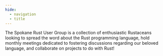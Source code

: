 ```yaml
---
hide:
  - navigation
  - title
---
```


The Spokane Rust User Group is a collection of enthusiastic Rustaceans looking to spread the word about the Rust programming language, hold monthly meetings dedicated to fostering discussions regarding our beloved language, and collaborate on projects to do with Rust!

